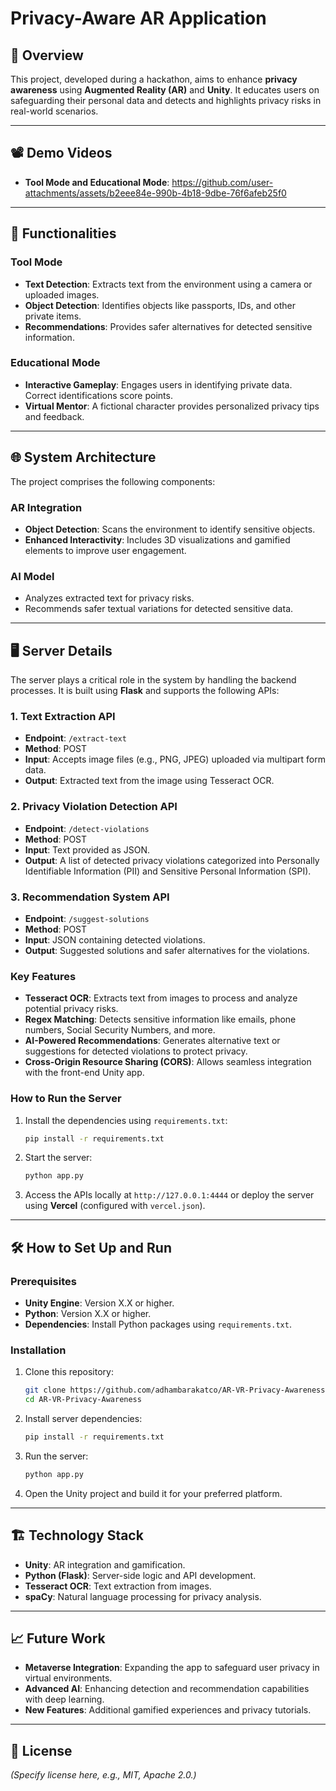 # Privacy-Aware AR Application

## 📖 Overview
This project, developed during a hackathon, aims to enhance **privacy awareness** using **Augmented Reality (AR)** and **Unity**. It educates users on safeguarding their personal data and detects and highlights privacy risks in real-world scenarios.

---

## 📽️ Demo Videos
- **Tool Mode and Educational Mode**:
https://github.com/user-attachments/assets/b2eee84e-990b-4b18-9dbe-76f6afeb25f0
---

## 🎯 Functionalities
### Tool Mode
- **Text Detection**: Extracts text from the environment using a camera or uploaded images.
- **Object Detection**: Identifies objects like passports, IDs, and other private items.
- **Recommendations**: Provides safer alternatives for detected sensitive information.

### Educational Mode
- **Interactive Gameplay**: Engages users in identifying private data. Correct identifications score points.
- **Virtual Mentor**: A fictional character provides personalized privacy tips and feedback.

---

## 🌐 System Architecture
The project comprises the following components:

### AR Integration
- **Object Detection**: Scans the environment to identify sensitive objects.
- **Enhanced Interactivity**: Includes 3D visualizations and gamified elements to improve user engagement.

### AI Model
- Analyzes extracted text for privacy risks.
- Recommends safer textual variations for detected sensitive data.

---

## 🖥️ Server Details
The server plays a critical role in the system by handling the backend processes. It is built using **Flask** and supports the following APIs:

### 1. **Text Extraction API**
- **Endpoint**: `/extract-text`
- **Method**: POST
- **Input**: Accepts image files (e.g., PNG, JPEG) uploaded via multipart form data.
- **Output**: Extracted text from the image using Tesseract OCR.

### 2. **Privacy Violation Detection API**
- **Endpoint**: `/detect-violations`
- **Method**: POST
- **Input**: Text provided as JSON.
- **Output**: A list of detected privacy violations categorized into Personally Identifiable Information (PII) and Sensitive Personal Information (SPI).

### 3. **Recommendation System API**
- **Endpoint**: `/suggest-solutions`
- **Method**: POST
- **Input**: JSON containing detected violations.
- **Output**: Suggested solutions and safer alternatives for the violations.

### Key Features
- **Tesseract OCR**: Extracts text from images to process and analyze potential privacy risks.
- **Regex Matching**: Detects sensitive information like emails, phone numbers, Social Security Numbers, and more.
- **AI-Powered Recommendations**: Generates alternative text or suggestions for detected violations to protect privacy.
- **Cross-Origin Resource Sharing (CORS)**: Allows seamless integration with the front-end Unity app.

### How to Run the Server
1. Install the dependencies using `requirements.txt`:
   ```bash
   pip install -r requirements.txt
   ```
2. Start the server:
   ```bash
   python app.py
   ```
3. Access the APIs locally at `http://127.0.0.1:4444` or deploy the server using **Vercel** (configured with `vercel.json`).

---

## 🛠️ How to Set Up and Run
### Prerequisites
- **Unity Engine**: Version X.X or higher.
- **Python**: Version X.X or higher.
- **Dependencies**: Install Python packages using `requirements.txt`.

### Installation
1. Clone this repository:
   ```bash
   git clone https://github.com/adhambarakatco/AR-VR-Privacy-Awareness.git
   cd AR-VR-Privacy-Awareness
   ```
2. Install server dependencies:
   ```bash
   pip install -r requirements.txt
   ```
3. Run the server:
   ```bash
   python app.py
   ```
4. Open the Unity project and build it for your preferred platform.

---

## 🏗️ Technology Stack
- **Unity**: AR integration and gamification.
- **Python (Flask)**: Server-side logic and API development.
- **Tesseract OCR**: Text extraction from images.
- **spaCy**: Natural language processing for privacy analysis.

---

## 📈 Future Work
- **Metaverse Integration**: Expanding the app to safeguard user privacy in virtual environments.
- **Advanced AI**: Enhancing detection and recommendation capabilities with deep learning.
- **New Features**: Additional gamified experiences and privacy tutorials.

---

## 📄 License
*(Specify license here, e.g., MIT, Apache 2.0.)*
